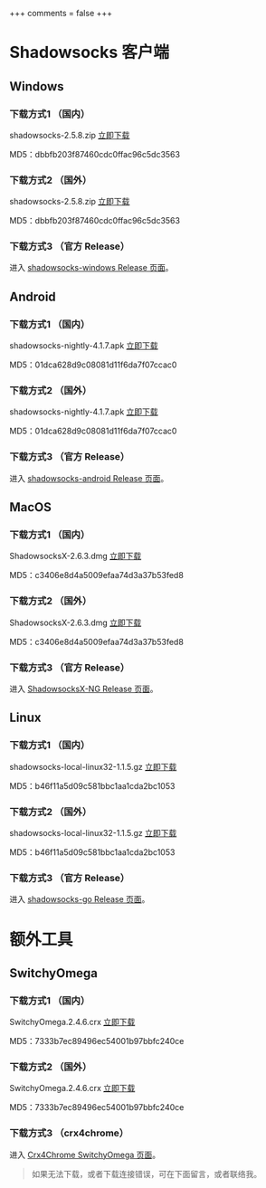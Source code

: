 +++
comments = false
+++

# Shadowsocks 客户端

## Windows
### 下载方式1 （国内）

shadowsocks-2.5.8.zip [立即下载][win-oschina]

MD5：dbbfb203f87460cdc0ffac96c5dc3563

### 下载方式2 （国外）
shadowsocks-2.5.8.zip [立即下载][win]

MD5：dbbfb203f87460cdc0ffac96c5dc3563

### 下载方式3 （官方 Release）
进入 [shadowsocks-windows Release 页面][win-official]。

## Android
### 下载方式1 （国内）
shadowsocks-nightly-4.1.7.apk [立即下载][android-oschina]

MD5：01dca628d9c08081d11f6da7f07ccac0

### 下载方式2 （国外）
shadowsocks-nightly-4.1.7.apk [立即下载][android]

MD5：01dca628d9c08081d11f6da7f07ccac0

### 下载方式3 （官方 Release）
进入 [shadowsocks-android Release 页面][android-official]。

## MacOS
### 下载方式1 （国内）
ShadowsocksX-2.6.3.dmg [立即下载][mac-oschina]

MD5：c3406e8d4a5009efaa74d3a37b53fed8

### 下载方式2 （国外）
ShadowsocksX-2.6.3.dmg [立即下载][mac]

MD5：c3406e8d4a5009efaa74d3a37b53fed8

### 下载方式3 （官方 Release）
进入 [ShadowsocksX-NG Release 页面][mac-official]。

## Linux
### 下载方式1 （国内）
shadowsocks-local-linux32-1.1.5.gz [立即下载][linux-oschina]

MD5：b46f11a5d09c581bbc1aa1cda2bc1053

### 下载方式2 （国外）
shadowsocks-local-linux32-1.1.5.gz [立即下载][linux]

MD5：b46f11a5d09c581bbc1aa1cda2bc1053

### 下载方式3 （官方 Release）
进入 [shadowsocks-go Release 页面][linux-official]。

# 额外工具

## SwitchyOmega
### 下载方式1 （国内）
SwitchyOmega.2.4.6.crx [立即下载][crx-oschina]

MD5：7333b7ec89496ec54001b97bbfc240ce

### 下载方式2 （国外）
SwitchyOmega.2.4.6.crx [立即下载][crx]

MD5：7333b7ec89496ec54001b97bbfc240ce

### 下载方式3 （crx4chrome）
进入 [Crx4Chrome SwitchyOmega 页面][crx-4chrome]。

> 如果无法下载，或者下载连接错误，可在下面留言，或者联络我。

[win]: https://github.com/fanach/download/releases/download/latest/shadowsocks-2.5.8.zip
[mac]: https://github.com/fanach/download/releases/download/latest/ShadowsocksX-2.6.3.dmg
[android]: https://github.com/fanach/download/releases/download/latest/shadowsocks-nightly-4.1.7.apk
[linux]: https://github.com/fanach/download/releases/download/latest/shadowsocks-local-linux32-1.1.5.gz
[crx]: https://github.com/fanach/download/releases/download/latest/SwitchyOmega.2.4.6.crx

[win-oschina]: http://git.oschina.net/fanach/download/attach_files/download?i=83217&u=http%3A%2F%2Ffiles.git.oschina.net%2Fgroup1%2FM00%2F01%2F55%2FPaAvDFk03nyAW0dlAAUvq_ELw1Q377.zip%3Ftoken%3D22006cd4a30457fe04ba3741b574c715%26ts%3D1496637957%26attname%3Dshadowsocks-2.5.8.zip
[mac-oschina]: http://git.oschina.net/fanach/download/attach_files/download?i=83221&u=http%3A%2F%2Ffiles.git.oschina.net%2Fgroup1%2FM00%2F01%2F55%2FPaAvDFk03o-AbRLzAAe47kHOgJE618.dmg%3Ftoken%3D07f4f05c44fcffbf80b7a3307528ac06%26ts%3D1496637957%26attname%3DShadowsocksX-2.6.3.dmg
[android-oschina]: http://git.oschina.net/fanach/download/attach_files/download?i=83218&u=http%3A%2F%2Ffiles.git.oschina.net%2Fgroup1%2FM00%2F01%2F55%2FPaAvDFk03oWAZ-8rAInmDh12aSg817.apk%3Ftoken%3D06d0ab42adf7d080592740e10115755a%26ts%3D1496637957%26attname%3Dshadowsocks-nightly-4.1.7.apk
[linux-oschina]: http://git.oschina.net/fanach/download/attach_files/download?i=83220&u=http%3A%2F%2Ffiles.git.oschina.net%2Fgroup1%2FM00%2F01%2F55%2FPaAvDFk03oeAN-QiABQ-sRcyigU0093.gz%3Ftoken%3D2f0f583a603be499c4951757788b9287%26ts%3D1496637957%26attname%3Dshadowsocks-local-linux32-1.1.5.gz
[crx-oschina]: http://git.oschina.net/fanach/download/attach_files/download?i=83221&u=http%3A%2F%2Ffiles.git.oschina.net%2Fgroup1%2FM00%2F01%2F55%2FPaAvDFk03o-AbRLzAAe47kHOgJE618.dmg%3Ftoken%3D07f4f05c44fcffbf80b7a3307528ac06%26ts%3D1496637957%26attname%3DShadowsocksX-2.6.3.dmg

[win-official]: https://github.com/shadowsocks/shadowsocks-windows/releases
[mac-official]: https://github.com/shadowsocks/ShadowsocksX-NG/releases
[android-official]: https://github.com/shadowsocks/shadowsocks-android/releases
[linux-official]: https://github.com/shadowsocks/shadowsocks-go/releases
[crx-4chrome]: https://www.crx4chrome.com/crx/998/
